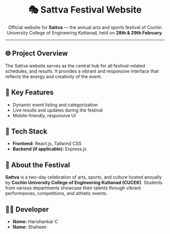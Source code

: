 <h1 align="center">🎭 Sattva Festival Website</h1>

<p align="center">
  Official website for <b>Sattva</b> — the annual arts and sports festival of Cochin University College of Engineering Kuttanad, held on <b>28th & 29th February</b>.
</p>

<hr>

<h2>🌐 Project Overview</h2>
<p>
  The Sattva website serves as the central hub for all festival-related schedules, and results. It provides a vibrant and responsive interface that reflects the energy and creativity of the event.
</p>

<h2>🎯 Key Features</h2>
<ul>
  <li>Dynamic event listing and categorization</li>
  <li>Live results and updates during the festival</li>
  <li>Mobile-friendly, responsive UI</li>
</ul>

<h2>🎨 Tech Stack</h2>
<ul>
  <li><b>Frontend:</b> React.js, Tailwind CSS</li>
  <li><b>Backend (if applicable):</b> Express.js </li>
</ul>

<h2>🏫 About the Festival</h2>
<p>
  <b>Sattva</b> is a two-day celebration of arts, sports, and culture hosted annually by <b>Cochin University College of Engineering Kuttanad (CUCEK)</b>. Students from various departments showcase their talents through vibrant performances, competitions, and athletic events.
</p>

<h2>👨‍💻 Developer</h2>
<ul>
  <li><b>Name:</b> Harishankar C</li>
  <li><b>Name:</b> Shaheen </li>
</ul>

